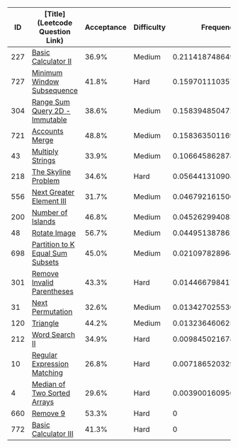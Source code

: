|ID|[Title](Leetcode Question Link)|Acceptance|Difficulty|Frequency|
|----|-----|----|---|---|
|227|[Basic Calculator II]( https://leetcode.com/problems/basic-calculator-ii)|36.9%|Medium|0.21141874864915486|
|727|[Minimum Window Subsequence]( https://leetcode.com/problems/minimum-window-subsequence)|41.8%|Hard|0.15970111035790735|
|304|[Range Sum Query 2D - Immutable]( https://leetcode.com/problems/range-sum-query-2d-immutable)|38.6%|Medium|0.1583948504722182|
|721|[Accounts Merge]( https://leetcode.com/problems/accounts-merge)|48.8%|Medium|0.15836350116973763|
|43|[Multiply Strings]( https://leetcode.com/problems/multiply-strings)|33.9%|Medium|0.10664586287849012|
|218|[The Skyline Problem]( https://leetcode.com/problems/the-skyline-problem)|34.6%|Hard|0.0564413109049518|
|556|[Next Greater Element III]( https://leetcode.com/problems/next-greater-element-iii)|31.7%|Medium|0.04679216150675895|
|200|[Number of Islands]( https://leetcode.com/problems/number-of-islands)|46.8%|Medium|0.04526299408355752|
|48|[Rotate Image]( https://leetcode.com/problems/rotate-image)|56.7%|Medium|0.04495138786226632|
|698|[Partition to K Equal Sum Subsets]( https://leetcode.com/problems/partition-to-k-equal-sum-subsets)|45.0%|Medium|0.02109782896463587|
|301|[Remove Invalid Parentheses]( https://leetcode.com/problems/remove-invalid-parentheses)|43.3%|Hard|0.01446679841775339|
|31|[Next Permutation]( https://leetcode.com/problems/next-permutation)|32.6%|Medium|0.013427025530888667|
|120|[Triangle]( https://leetcode.com/problems/triangle)|44.2%|Medium|0.013236460625830901|
|212|[Word Search II]( https://leetcode.com/problems/word-search-ii)|34.9%|Hard|0.009845021678804893|
|10|[Regular Expression Matching]( https://leetcode.com/problems/regular-expression-matching)|26.8%|Hard|0.0071865203293987245|
|4|[Median of Two Sorted Arrays]( https://leetcode.com/problems/median-of-two-sorted-arrays)|29.6%|Hard|0.003900160950094767|
|660|[Remove 9]( https://leetcode.com/problems/remove-9)|53.3%|Hard|0|
|772|[Basic Calculator III]( https://leetcode.com/problems/basic-calculator-iii)|41.3%|Hard|0|
